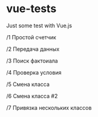# vue-tests
Just some test with Vue.js

/1
Простой счетчик

/2
Передача данных 

/3
Поиск фактоиала

/4
Проверка условия

/5
Смена класса

/6
Смена класса #2

/7
Привязка нескольких классов
